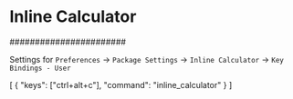 # Inline Calculator
#######################

Settings for `Preferences` -> `Package Settings` -> `Inline Calculator` ->
`Key Bindings - User`

  [
    {
      "keys": ["ctrl+alt+c"], "command": "inline_calculator"
    }
  ]
